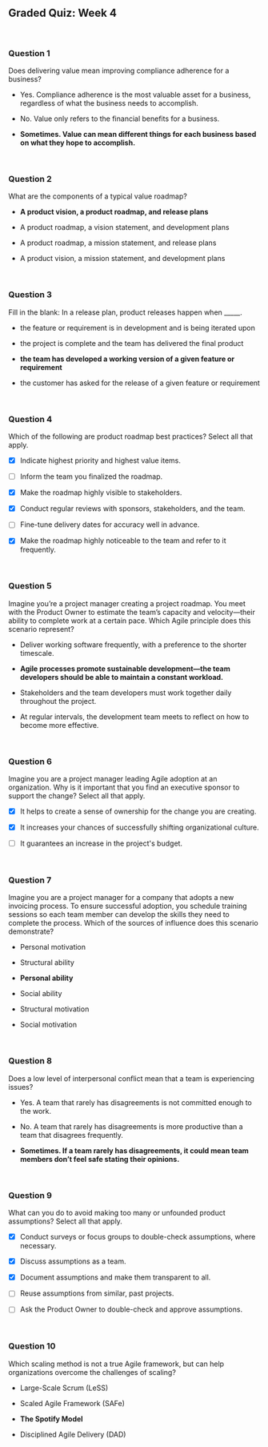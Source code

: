 ## Graded Quiz: Week 4

<br>

### Question 1

Does delivering value mean improving compliance adherence for a business?

- Yes. Compliance adherence is the most valuable asset for a business, regardless of what the business needs to accomplish.


- No. Value only refers to the financial benefits for a business.


- **Sometimes. Value can mean different things for each business based on what they hope to accomplish.**

<br>

### Question 2

What are the components of a typical value roadmap?

- **A product vision, a product roadmap, and release plans**


- A product roadmap, a vision statement, and development plans


- A product roadmap, a mission statement, and release plans


- A product vision, a mission statement, and development plans

<br>

### Question 3

Fill in the blank: In a release plan, product releases happen when _____.

- the feature or requirement is in development and is being iterated upon


- the project is complete and the team has delivered the final product


- **the team has developed a working version of a given feature or requirement**


- the customer has asked for the release of a given feature or requirement

<br>

### Question 4

Which of the following are product roadmap best practices? Select all that apply.

+ [x] Indicate highest priority and highest value items.

+ [ ] Inform the team you finalized the roadmap.

+ [x] Make the roadmap highly visible to stakeholders.

+ [x] Conduct regular reviews with sponsors, stakeholders, and the team.

+ [ ] Fine-tune delivery dates for accuracy well in advance.

+ [x] Make the roadmap highly noticeable to the team and refer to it frequently.

<br>

### Question 5

Imagine you’re a project manager creating a project roadmap. You meet with the Product Owner to estimate the team’s capacity and velocity—their ability to complete work at a certain pace. Which Agile principle does this scenario represent?

- Deliver working software frequently, with a preference to the shorter timescale.


- **Agile processes promote sustainable development—the team developers should be able to maintain a constant workload.**


- Stakeholders and the team developers must work together daily throughout the project.


- At regular intervals, the development team meets to reflect on how to become more effective.

<br>

### Question 6

Imagine you are a project manager leading Agile adoption at an organization. Why is it important that you find an executive sponsor to support the change? Select all that apply. 

+ [x] It helps to create a sense of ownership for the change you are creating.

+ [x] It increases your chances of successfully shifting organizational culture.

+ [ ] It guarantees an increase in the project's budget.

<br>

### Question 7

Imagine you are a project manager for a company that adopts a new invoicing process. To ensure successful adoption, you schedule training sessions so each team member can develop the skills they need to complete the process. Which of the sources of influence does this scenario demonstrate? 

- Personal motivation


- Structural ability


- **Personal ability**


- Social ability


- Structural motivation


- Social motivation

<br>

### Question 8

Does a low level of interpersonal conflict mean that a team is experiencing issues?

- Yes. A team that rarely has disagreements is not committed enough to the work.


- No. A team that rarely has disagreements is more productive than a team that disagrees frequently.


- **Sometimes. If a team rarely has disagreements, it could mean team members don’t feel safe stating their opinions.**


<br>

### Question 9

What can you do to avoid making too many or unfounded product assumptions? Select all that apply.

+ [x] Conduct surveys or focus groups to double-check assumptions, where necessary.

+ [x] Discuss assumptions as a team.

+ [x] Document assumptions and make them transparent to all.

+ [ ] Reuse assumptions from similar, past projects.


+ [ ] Ask the Product Owner to double-check and approve assumptions.

<br>

### Question 10

Which scaling method is not a true Agile framework, but can help organizations overcome the challenges of scaling?

- Large-Scale Scrum (LeSS)


- Scaled Agile Framework (SAFe)


- **The Spotify Model**


- Disciplined Agile Delivery (DAD)



